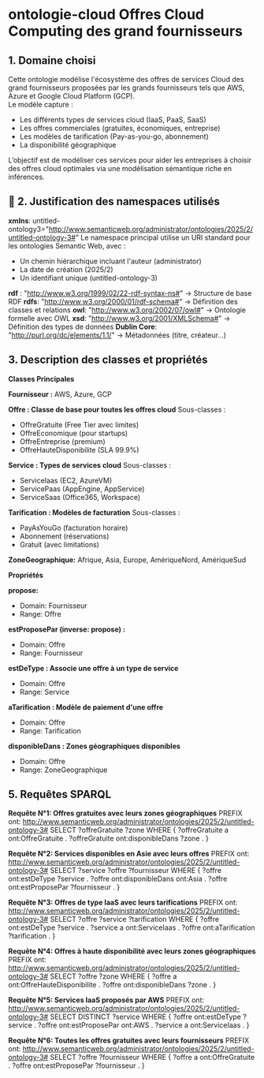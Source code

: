 #  ontologie-cloud Offres Cloud Computing des grand fournisseurs

##  1. Domaine choisi

Cette ontologie modélise l'écosystème des offres de services Cloud des grand fournisseurs proposées par les grands fournisseurs tels que AWS, Azure et Google Cloud Platform (GCP).  
Le modèle capture :
- Les différents types de services cloud (IaaS, PaaS, SaaS)
- Les offres commerciales (gratuites, économiques, entreprise)
- Les modèles de tarification (Pay-as-you-go, abonnement)
- La disponibilité géographique

L’objectif est de modéliser ces services pour aider les entreprises à choisir des offres cloud optimales via une modélisation sémantique riche en inférences. 


## 🧭 2. Justification des namespaces utilisés
**xmlns**:
untitled-ontology3="http://www.semanticweb.org/administrator/ontologies/2025/2/untitled-ontology-3#"
Le namespace principal utilise un URI standard pour les ontologies Semantic Web, avec :
- Un chemin hiérarchique incluant l'auteur (administrator)
- La date de création (2025/2)
- Un identifiant unique (untitled-ontology-3)

**rdf** : "http://www.w3.org/1999/02/22-rdf-syntax-ns#" -> Structure de base RDF
**rdfs**: "http://www.w3.org/2000/01/rdf-schema#" -> Définition des classes et relations
**owl**: "http://www.w3.org/2002/07/owl#" -> Ontologie formelle avec OWL
**xsd**: "http://www.w3.org/2001/XMLSchema#" -> Définition des types de données
**Dublin Core**: "http://purl.org/dc/elements/1.1/" -> Métadonnées (titre, créateur...)

##  3. Description des classes et propriétés

**Classes Principales**

**Fournisseur :** AWS, Azure, GCP

**Offre : Classe de base pour toutes les offres cloud**
Sous-classes :

- OffreGratuite (Free Tier avec limites)
- OffreEconomique (pour startups)
- OffreEntreprise (premium)
- OffreHauteDisponibilite (SLA 99.9%)

**Service : Types de services cloud**
Sous-classes :

- ServiceIaas (EC2, AzureVM)
- ServicePaas (AppEngine, AppService)
- ServiceSaas (Office365, Workspace)

**Tarification : Modèles de facturation**
Sous-classes :

- PayAsYouGo (facturation horaire)
- Abonnement (réservations)
- Gratuit (avec limitations)

**ZoneGeographique:** Afrique, Asia, Europe, AmériqueNord, AmériqueSud

**Propriétés**

**propose:**
- Domain: Fournisseur 
- Range: Offre

**estProposePar (inverse: propose) :**
- Domain: Offre
- Range: Fournisseur

**estDeType : Associe une offre à un type de service**
- Domain: Offre
- Range: Service

**aTarification : Modèle de paiement d'une offre**
- Domain: Offre
- Range: Tarification

**disponibleDans : Zones géographiques disponibles**
- Domain: Offre
- Range: ZoneGeographique

##  5. Requêtes SPARQL

**Requête N°1: Offres gratuites avec leurs zones géographiques**
PREFIX ont: <http://www.semanticweb.org/administrator/ontologies/2025/2/untitled-ontology-3#>
SELECT ?offreGratuite ?zone
WHERE {
  ?offreGratuite a ont:OffreGratuite .
  ?offreGratuite ont:disponibleDans ?zone .
}

**Requête N°2: Services disponibles en Asie avec leurs offres**
PREFIX ont: <http://www.semanticweb.org/administrator/ontologies/2025/2/untitled-ontology-3#>
SELECT ?service ?offre ?fournisseur
WHERE {
  ?offre ont:estDeType ?service .
  ?offre ont:disponibleDans ont:Asia .
  ?offre ont:estProposePar ?fournisseur .
}

**Requête N°3: Offres de type IaaS avec leurs tarifications**
PREFIX ont: <http://www.semanticweb.org/administrator/ontologies/2025/2/untitled-ontology-3#>
SELECT ?offre ?service ?tarification
WHERE {
  ?offre ont:estDeType ?service .
  ?service a ont:ServiceIaas .
  ?offre ont:aTarification ?tarification .
}

**Requête N°4: Offres à haute disponibilité avec leurs zones géographiques**
PREFIX ont: <http://www.semanticweb.org/administrator/ontologies/2025/2/untitled-ontology-3#>
SELECT ?offre ?zone
WHERE {
  ?offre a ont:OffreHauteDisponibilite .
  ?offre ont:disponibleDans ?zone .
}

**Requête N°5: Services IaaS proposés par AWS**
PREFIX ont: <http://www.semanticweb.org/administrator/ontologies/2025/2/untitled-ontology-3#>
SELECT DISTINCT ?service
WHERE {
  ?offre ont:estDeType ?service .
  ?offre ont:estProposePar ont:AWS .
  ?service a ont:ServiceIaas .
}

**Requête N°6: Toutes les offres gratuites avec leurs fournisseurs**
PREFIX ont: <http://www.semanticweb.org/administrator/ontologies/2025/2/untitled-ontology-3#>
SELECT ?offre ?fournisseur
WHERE {
  ?offre a ont:OffreGratuite .
  ?offre ont:estProposePar ?fournisseur .
}









